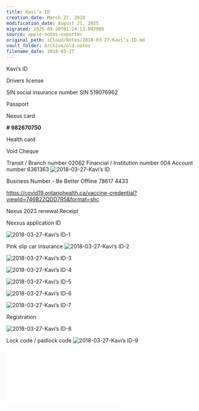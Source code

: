 ```yaml
---
title: Kavi’s ID
creation_date: March 27, 2018
modification_date: August 21, 2025
migrated: 2025-09-20T01:24:13.047905
source: apple-notes-exporter
original_path: iCloud/Notes/2018-03-27-Kavi’s ID.md
vault_folder: Archive/old-notes
filename_date: 2018-03-27
---
```



Kavi’s ID

Drivers license 

SIN social insurance number SIN 
519076962

Passport

Nexus card

**# 982670750**

Health card

Void Cheque

Transit / Branch number 02062
Financial / Institution number 004
Account number 6361363
![2018-03-27-Kavi’s ID](images/2018-03-27-Kavi’s%20ID.jpeg)

Business Number - Be Better Offline
78617 4433

https://covid19.ontariohealth.ca/vaccine-credential?viewId=746B2ZQDD7R5&format=shc

Nexus 2023 renewal Receipt 

Nexxus application ID

![2018-03-27-Kavi’s ID-1](images/2018-03-27-Kavi’s%20ID-1.jpeg)

Pink slip car insurance 
![2018-03-27-Kavi’s ID-2](images/2018-03-27-Kavi’s%20ID-2.jpeg)

![2018-03-27-Kavi’s ID-3](images/2018-03-27-Kavi’s%20ID-3.jpeg)

![2018-03-27-Kavi’s ID-4](images/2018-03-27-Kavi’s%20ID-4.jpeg)

![2018-03-27-Kavi’s ID-5](images/2018-03-27-Kavi’s%20ID-5.jpeg)

![2018-03-27-Kavi’s ID-6](images/2018-03-27-Kavi’s%20ID-6.jpeg)

![2018-03-27-Kavi’s ID-7](images/2018-03-27-Kavi’s%20ID-7.jpeg)

Registration 

![2018-03-27-Kavi’s ID-8](images/2018-03-27-Kavi’s%20ID-8.jpeg)

Lock code / padlock code
![2018-03-27-Kavi’s ID-9](images/2018-03-27-Kavi’s%20ID-9.jpeg)



![Kavi’s-ID-6-PATEL--KAVI.pdf](attachments/Kavi’s-ID-6-PATEL--KAVI.pdf)